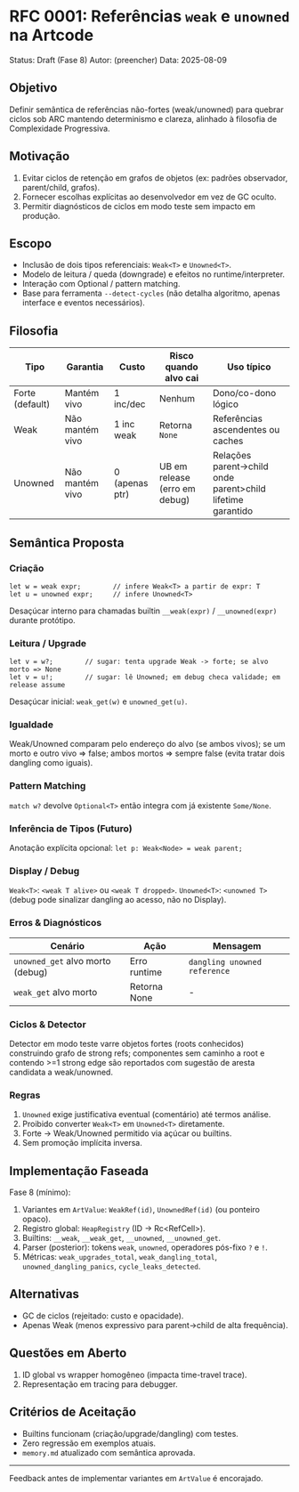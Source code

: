 # RFC 0001: Referências `weak` e `unowned` na Artcode

Status: Draft (Fase 8)
Autor: (preencher)
Data: 2025-08-09

## Objetivo
Definir semântica de referências não-fortes (weak/unowned) para quebrar ciclos sob ARC mantendo determinismo e clareza, alinhado à filosofia de Complexidade Progressiva.

## Motivação
1. Evitar ciclos de retenção em grafos de objetos (ex: padrões observador, parent/child, grafos).
2. Fornecer escolhas explícitas ao desenvolvedor em vez de GC oculto.
3. Permitir diagnósticos de ciclos em modo teste sem impacto em produção.

## Escopo
- Inclusão de dois tipos referenciais: `Weak<T>` e `Unowned<T>`.
- Modelo de leitura / queda (downgrade) e efeitos no runtime/interpreter.
- Interação com Optional / pattern matching.
- Base para ferramenta `--detect-cycles` (não detalha algoritmo, apenas interface e eventos necessários).

## Filosofia
| Tipo | Garantia | Custo | Risco quando alvo cai | Uso típico |
|------|----------|-------|-----------------------|-----------|
| Forte (default) | Mantém vivo | 1 inc/dec | Nenhum | Dono/co-dono lógico |
| Weak | Não mantém vivo | 1 inc weak | Retorna `None` | Referências ascendentes ou caches |
| Unowned | Não mantém vivo | 0 (apenas ptr) | UB em release (erro em debug) | Relações parent->child onde parent>child lifetime garantido |

## Semântica Proposta
### Criação
```
let w = weak expr;        // infere Weak<T> a partir de expr: T
let u = unowned expr;     // infere Unowned<T>
```
Desaçúcar interno para chamadas builtin `__weak(expr)` / `__unowned(expr)` durante protótipo.

### Leitura / Upgrade
```
let v = w?;        // sugar: tenta upgrade Weak -> forte; se alvo morto => None
let v = u!;        // sugar: lê Unowned; em debug checa validade; em release assume
```
Desaçúcar inicial: `weak_get(w)` e `unowned_get(u)`.

### Igualdade
Weak/Unowned comparam pelo endereço do alvo (se ambos vivos); se um morto e outro vivo => false; ambos mortos => sempre false (evita tratar dois dangling como iguais).

### Pattern Matching
`match w?` devolve `Optional<T>` então integra com já existente `Some/None`.

### Inferência de Tipos (Futuro)
Anotação explícita opcional: `let p: Weak<Node> = weak parent;`

### Display / Debug
`Weak<T>`: `<weak T alive>` ou `<weak T dropped>`.
`Unowned<T>`: `<unowned T>` (debug pode sinalizar dangling ao acesso, não no Display).

### Erros & Diagnósticos
| Cenário | Ação | Mensagem |
|---------|------|----------|
| `unowned_get` alvo morto (debug) | Erro runtime | `dangling unowned reference` |
| `weak_get` alvo morto | Retorna None | - |

### Ciclos & Detector
Detector em modo teste varre objetos fortes (roots conhecidos) construindo grafo de strong refs; componentes sem caminho a root e contendo >=1 strong edge são reportados com sugestão de aresta candidata a weak/unowned.

### Regras
1. `Unowned` exige justificativa eventual (comentário) até termos análise.
2. Proibido converter `Weak<T>` em `Unowned<T>` diretamente.
3. Forte -> Weak/Unowned permitido via açúcar ou builtins.
4. Sem promoção implícita inversa.

## Implementação Faseada
Fase 8 (mínimo):
1. Variantes em `ArtValue`: `WeakRef(id)`, `UnownedRef(id)` (ou ponteiro opaco).
2. Registro global: `HeapRegistry` (ID -> Rc<RefCell<dyn Any>>).
3. Builtins: `__weak`, `__weak_get`, `__unowned`, `__unowned_get`.
4. Parser (posterior): tokens `weak`, `unowned`, operadores pós-fixo `?` e `!`.
5. Métricas: `weak_upgrades_total`, `weak_dangling_total`, `unowned_dangling_panics`, `cycle_leaks_detected`.

## Alternativas
- GC de ciclos (rejeitado: custo e opacidade).
- Apenas Weak (menos expressivo para parent->child de alta frequência).

## Questões em Aberto
1. ID global vs wrapper homogêneo (impacta time-travel trace).
2. Representação em tracing para debugger.

## Critérios de Aceitação
- Builtins funcionam (criação/upgrade/dangling) com testes.
- Zero regressão em exemplos atuais.
- `memory.md` atualizado com semântica aprovada.

---
Feedback antes de implementar variantes em `ArtValue` é encorajado.
